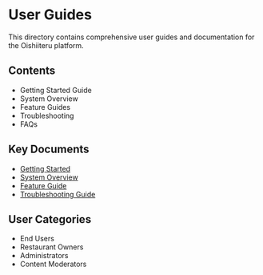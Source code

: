 # User Guides

This directory contains comprehensive user guides and documentation for the Oishiiteru platform.

## Contents

- Getting Started Guide
- System Overview
- Feature Guides
- Troubleshooting
- FAQs

## Key Documents

- [Getting Started](./getting-started.md)
- [System Overview](./system-overview.md)
- [Feature Guide](./feature-guide.md)
- [Troubleshooting Guide](./troubleshooting.md)

## User Categories

- End Users
- Restaurant Owners
- Administrators
- Content Moderators
